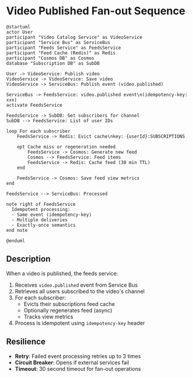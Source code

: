 # Video Published Fan-out Sequence

```plantuml
@startuml
actor User
participant "Video Catalog Service" as VideoService
participant "Service Bus" as ServiceBus
participant "Feeds Service" as FeedsService
participant "Feed Cache (Redis)" as Redis
participant "Cosmos DB" as Cosmos
database "Subscription DB" as SubDB

User -> VideoService: Publish video
VideoService -> VideoService: Save video
VideoService -> ServiceBus: Publish event (video.published)

ServiceBus -> FeedsService: video.published event\n(idempotency-key: xxx)
activate FeedsService

FeedsService -> SubDB: Get subscribers for channel
SubDB --> FeedsService: List of user IDs

loop For each subscriber
    FeedsService -> Redis: Evict cache\nkey: {userId}:SUBSCRIPTIONS
    
    opt Cache miss or regeneration needed
        FeedsService -> Cosmos: Generate new feed
        Cosmos --> FeedsService: Feed items
        FeedsService -> Redis: Cache feed (30 min TTL)
    end
    
    FeedsService -> Cosmos: Save feed view metrics
end

FeedsService --> ServiceBus: Processed

note right of FeedsService
  Idempotent processing:
  - Same event (idempotency-key)
  - Multiple deliveries
  - Exactly-once semantics
end note

@enduml
```

## Description

When a video is published, the feeds service:

1. Receives `video.published` event from Service Bus
2. Retrieves all users subscribed to the video's channel
3. For each subscriber:
   - Evicts their subscriptions feed cache
   - Optionally regenerates feed (async)
   - Tracks view metrics
4. Process is idempotent using `idempotency-key` header

## Resilience

- **Retry**: Failed event processing retries up to 3 times
- **Circuit Breaker**: Opens if external services fail
- **Timeout**: 30 second timeout for fan-out operations


